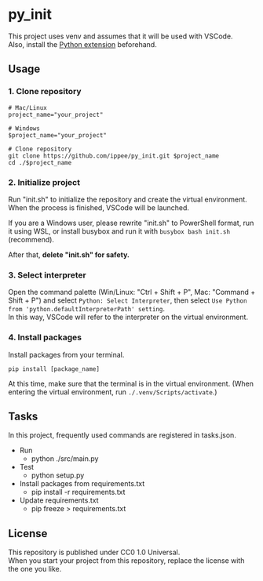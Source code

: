 # py_init

This project uses venv and assumes that it will be used with VSCode.  
Also, install the [Python extension](https://marketplace.visualstudio.com/items?itemName=ms-python.python) beforehand.

## Usage

### 1. Clone repository

```
# Mac/Linux
project_name="your_project"

# Windows
$project_name="your_project"

# Clone repository
git clone https://github.com/ippee/py_init.git $project_name
cd ./$project_name
```

### 2. Initialize project

Run "init.sh" to initialize the repository and create the virtual environment.  
When the process is finished, VSCode will be launched.

If you are a Windows user, please rewrite "init.sh" to PowerShell format, run it using WSL, or install busybox and run it with `busybox bash init.sh` (recommend).

After that, **delete "init.sh" for safety.**

### 3. Select interpreter

Open the command palette (Win/Linux: "Ctrl + Shift + P", Mac: "Command + Shift + P") and select `Python: Select Interpreter`, then select `Use Python from 'python.defaultInterpreterPath' setting`.  
In this way, VSCode will refer to the interpreter on the virtual environment.

### 4. Install packages

Install packages from your terminal.

`pip install [package_name]`

At this time, make sure that the terminal is in the virtual environment. (When entering the virtual environment, run `./.venv/Scripts/activate`.)

## Tasks

In this project, frequently used commands are registered in tasks.json.

- Run
  - python ./src/main.py
- Test
  - python setup.py
- Install packages from requirements.txt
  - pip install -r requirements.txt
- Update requirements.txt
  - pip freeze > requirements.txt

## License

This repository is published under CC0 1.0 Universal.  
When you start your project from this repository, replace the license with the one you like.
